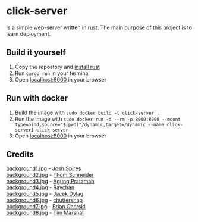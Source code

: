 # click-server
Is a simple web-server written in rust.
The main purpose of this project is to learn deployment.

## Build it yourself
1. Copy the repostory and [install rust](https://www.rust-lang.org/tools/install)
2. Run `cargo run` in your terminal
3. Open [localhost:8000](http://localhost:8000) in your browser

## Run with docker
1. Build the image with `sudo docker build -t click-server .`
2. Run the image with `sudo docker run -d --rm -p 8000:8000 --mount type=bind,source="$(pwd)"/dynamic,target=/dynamic --name click-server1 click-server`
3. Open [localhost:8000](http://localhost:8000) in your browser

## Credits
[background1.jpg](https://github.com/flofriday/click-server/blob/master/static/background1.jpg) - [Josh Spires](https://unsplash.com/@drone_nr)\
[background2.jpg](https://github.com/flofriday/click-server/blob/master/static/background2.jpg) - [Thom Schneider](https://unsplash.com/@thomschneider)\
[background3.jpg](https://github.com/flofriday/click-server/blob/master/static/background3.jpg) - [Agung Pratamah](https://unsplash.com/@masaagungg)\
[background4.jpg](https://github.com/flofriday/click-server/blob/master/static/background4.jpg) - [Raychan](https://unsplash.com/@wx1993)\
[background5.jpg](https://github.com/flofriday/click-server/blob/master/static/background5.jpg) - [Jacek Dylag](https://unsplash.com/@dylu)\
[background6.jpg](https://github.com/flofriday/click-server/blob/master/static/background6.jpg) - [chuttersnap](https://unsplash.com/@chuttersnap)\
[background7.jpg](https://github.com/flofriday/click-server/blob/master/static/background7.jpg) - [Brian Chorski](https://unsplash.com/@brianxplores)\
[background8.jpg](https://github.com/flofriday/click-server/blob/master/static/background8.jpg) - [Tim Marshall](https://unsplash.com/@timmarshall)